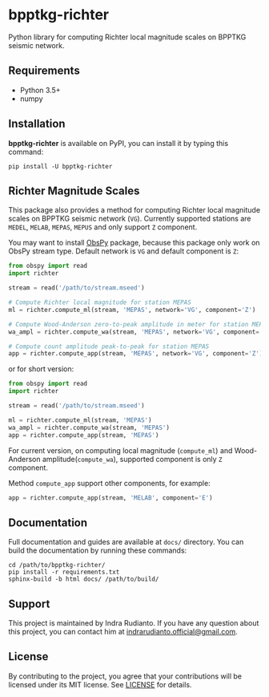 # bpptkg-richter

Python library for computing Richter local magnitude scales on BPPTKG seismic network.

## Requirements

* Python 3.5+
* numpy

## Installation

**bpptkg-richter** is available on PyPI, you can install it by typing this
command:

    pip install -U bpptkg-richter

## Richter Magnitude Scales

This package also provides a method for computing Richter local magnitude scales
on BPPTKG seismic network (`VG`). Currently supported stations are `MEDEL`,
`MELAB`, `MEPAS`, `MEPUS` and only support `Z` component.

You may want to install [ObsPy](https://www.obspy.org/) package, because
this package only work on ObsPy stream type. Default network is `VG` and
default component is `Z`:

```python
from obspy import read
import richter

stream = read('/path/to/stream.mseed')

# Compute Richter local magnitude for station MEPAS
ml = richter.compute_ml(stream, 'MEPAS', network='VG', component='Z')

# Compute Wood-Anderson zero-to-peak amplitude in meter for station MEPAS
wa_ampl = richter.compute_wa(stream, 'MEPAS', network='VG', component='Z')

# Compute count amplitude peak-to-peak for station MEPAS
app = richter.compute_app(stream, 'MEPAS', network='VG', component='Z')
```

or for short version:

```python
from obspy import read
import richter

stream = read('/path/to/stream.mseed')

ml = richter.compute_ml(stream, 'MEPAS')
wa_ampl = richter.compute_wa(stream, 'MEPAS')
app = richter.compute_app(stream, 'MEPAS')
```

For current version, on computing local magnitude (`compute_ml`) and
Wood-Anderson amplitude(`compute_wa`), supported component is only `Z`
component.

Method `compute_app` support other components, for example:

```python
app = richter.compute_app(stream, 'MELAB', component='E') 
```

## Documentation

Full documentation and guides are available at `docs/` directory. You can build
the documentation by running these commands:

    cd /path/to/bpptkg-richter/
    pip install -r requirements.txt
    sphinx-build -b html docs/ /path/to/build/

## Support

This project is maintained by Indra Rudianto. If you have any question about
this project, you can contact him at <indrarudianto.official@gmail.com>.

## License

By contributing to the project, you agree that your contributions will be
licensed under its MIT license. See
[LICENSE](https://gitlab.com/bpptkg/bpptkg-richter/blob/master/LICENSE) for
details.
